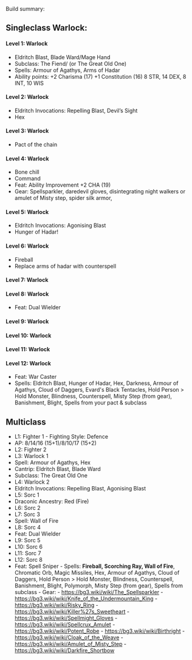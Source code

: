 Build summary: 

## Singleclass Warlock:
#### Level 1: Warlock 
- Eldritch Blast, Blade Ward/Mage Hand 
- Subclass: The Fiend/ (or The Great Old One) 
- Spells: Armour of Agathys, Arms of Hadar 
- Ability points: +2 Charisma (17) +1 Constitution (16) 8 STR, 14 DEX, 8 INT, 10 WIS 
#### Level 2: Warlock 
- Eldritch Invocations: Repelling Blast, Devil’s Sight 
- Hex 
#### Level 3: Warlock 
- Pact of the chain 
#### Level 4: Warlock 
- Bone chill 
- Command 
- Feat: Ability Improvement +2 CHA (19) 
- Gear: Spellsparkler, daredevil gloves, disintegrating night walkers or amulet of Misty step, spider silk armor, 
#### Level 5: Warlock 
- Eldritch Invocations: Agonising Blast 
- Hunger of Hadar! 
#### Level 6: Warlock 
- Fireball 
- Replace arms of hadar with counterspell 
#### Level 7: Warlock 
#### Level 8: Warlock 
- Feat: Dual Wielder 
#### Level 9: Warlock 
#### Level 10: Warlock 
#### Level 11: Warlock 
#### Level 12: Warlock 
- Feat: War Caster 
- Spells: Eldritch Blast, Hunger of Hadar, Hex, Darkness, Armour of Agathys, Cloud of Daggers, Evard's Black Tentacles, Hold Person > Hold Monster, Blindness, Counterspell, Misty Step (from gear), Banishment, Blight, Spells from your pact & subclass 


## Multiclass 
- L1: Fighter 1 - Fighting Style: Defence 
- AP: 8/14/16 (15+1)/8/10/17 (15+2) 
- L2: Fighter 2 
- L3: Warlock 1 
- Spell: Armour of Agathys, Hex 
- Cantrip: Eldritch Blast, Blade Ward 
- Subclass: The Great Old One 
- L4: Warlock 2 
- Eldritch Invocations: Repelling Blast, Agonising Blast 
- L5: Sorc 1 
- Draconic Ancestry: Red (Fire) 
- L6: Sorc 2 
- L7: Sorc 3 
- Spell: Wall of Fire 
- L8: Sorc 4 
- Feat: Dual Wielder 
- L9: Sorc 5 
- L10: Sorc 6 
- L11: Sorc 7 
- L12: Sorc 8 
- Feat: Spell Sniper - Spells: **Fireball, Scorching Ray, Wall of Fire**, Chromatic Orb, Magic Missiles, Hex, Armour of Agathys, Cloud of Daggers, Hold Person > Hold Monster, Blindness, Counterspell, Banishment, Blight, Polymorph, Misty Step (from gear), Spells from subclass - Gear: - https://bg3.wiki/wiki/The_Spellsparkler - https://bg3.wiki/wiki/Knife_of_the_Undermountain_King - https://bg3.wiki/wiki/Risky_Ring - https://bg3.wiki/wiki/Killer%27s_Sweetheart - https://bg3.wiki/wiki/Spellmight_Gloves - https://bg3.wiki/wiki/Spellcrux_Amulet - https://bg3.wiki/wiki/Potent_Robe - https://bg3.wiki/wiki/Birthright - https://bg3.wiki/wiki/Cloak_of_the_Weave - https://bg3.wiki/wiki/Amulet_of_Misty_Step - https://bg3.wiki/wiki/Darkfire_Shortbow